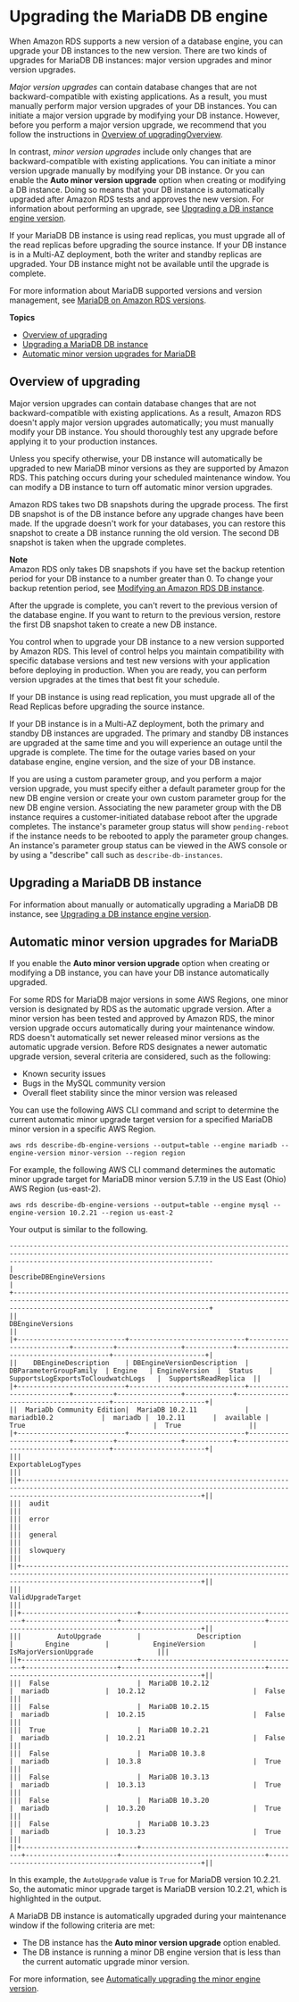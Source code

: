 # Upgrading the MariaDB DB engine<a name="USER_UpgradeDBInstance.MariaDB"></a>

When Amazon RDS supports a new version of a database engine, you can upgrade your DB instances to the new version\. There are two kinds of upgrades for MariaDB DB instances: major version upgrades and minor version upgrades\. 

*Major version upgrades* can contain database changes that are not backward\-compatible with existing applications\. As a result, you must manually perform major version upgrades of your DB instances\. You can initiate a major version upgrade by modifying your DB instance\. However, before you perform a major version upgrade, we recommend that you follow the instructions in [Overview of upgradingOverview](#USER_UpgradeDBInstance.MariaDB.Overview)\. 

In contrast, *minor version upgrades* include only changes that are backward\-compatible with existing applications\. You can initiate a minor version upgrade manually by modifying your DB instance\. Or you can enable the **Auto minor version upgrade** option when creating or modifying a DB instance\. Doing so means that your DB instance is automatically upgraded after Amazon RDS tests and approves the new version\. For information about performing an upgrade, see [Upgrading a DB instance engine version](USER_UpgradeDBInstance.Upgrading.md)\.

If your MariaDB DB instance is using read replicas, you must upgrade all of the read replicas before upgrading the source instance\. If your DB instance is in a Multi\-AZ deployment, both the writer and standby replicas are upgraded\. Your DB instance might not be available until the upgrade is complete\. 

For more information about MariaDB supported versions and version management, see [MariaDB on Amazon RDS versions](CHAP_MariaDB.md#MariaDB.Concepts.VersionMgmt)\. 

**Topics**
+ [Overview of upgrading](#USER_UpgradeDBInstance.MariaDB.Overview)
+ [Upgrading a MariaDB DB instance](#USER_UpgradeDBInstance.MariaDB.Upgrading)
+ [Automatic minor version upgrades for MariaDB](#USER_UpgradeDBInstance.MariaDB.Minor)

## Overview of upgrading<a name="USER_UpgradeDBInstance.MariaDB.Overview"></a>

Major version upgrades can contain database changes that are not backward\-compatible with existing applications\. As a result, Amazon RDS doesn't apply major version upgrades automatically; you must manually modify your DB instance\. You should thoroughly test any upgrade before applying it to your production instances\. 

Unless you specify otherwise, your DB instance will automatically be upgraded to new MariaDB minor versions as they are supported by Amazon RDS\. This patching occurs during your scheduled maintenance window\. You can modify a DB instance to turn off automatic minor version upgrades\. 

Amazon RDS takes two DB snapshots during the upgrade process\. The first DB snapshot is of the DB instance before any upgrade changes have been made\. If the upgrade doesn't work for your databases, you can restore this snapshot to create a DB instance running the old version\. The second DB snapshot is taken when the upgrade completes\. 

**Note**  
Amazon RDS only takes DB snapshots if you have set the backup retention period for your DB instance to a number greater than 0\. To change your backup retention period, see [Modifying an Amazon RDS DB instance](Overview.DBInstance.Modifying.md)\. 

After the upgrade is complete, you can't revert to the previous version of the database engine\. If you want to return to the previous version, restore the first DB snapshot taken to create a new DB instance\. 

You control when to upgrade your DB instance to a new version supported by Amazon RDS\. This level of control helps you maintain compatibility with specific database versions and test new versions with your application before deploying in production\. When you are ready, you can perform version upgrades at the times that best fit your schedule\. 

If your DB instance is using read replication, you must upgrade all of the Read Replicas before upgrading the source instance\. 

If your DB instance is in a Multi\-AZ deployment, both the primary and standby DB instances are upgraded\. The primary and standby DB instances are upgraded at the same time and you will experience an outage until the upgrade is complete\. The time for the outage varies based on your database engine, engine version, and the size of your DB instance\. 

If you are using a custom parameter group, and you perform a major version upgrade, you must specify either a default parameter group for the new DB engine version or create your own custom parameter group for the new DB engine version\. Associating the new parameter group with the DB instance requires a customer\-initiated database reboot after the upgrade completes\. The instance's parameter group status will show `pending-reboot` if the instance needs to be rebooted to apply the parameter group changes\. An instance's parameter group status can be viewed in the AWS console or by using a "describe" call such as `describe-db-instances`\.

## Upgrading a MariaDB DB instance<a name="USER_UpgradeDBInstance.MariaDB.Upgrading"></a>

For information about manually or automatically upgrading a MariaDB DB instance, see [Upgrading a DB instance engine version](USER_UpgradeDBInstance.Upgrading.md)\.

## Automatic minor version upgrades for MariaDB<a name="USER_UpgradeDBInstance.MariaDB.Minor"></a>

If you enable the **Auto minor version upgrade** option when creating or modifying a DB instance, you can have your DB instance automatically upgraded\.

For some RDS for MariaDB major versions in some AWS Regions, one minor version is designated by RDS as the automatic upgrade version\. After a minor version has been tested and approved by Amazon RDS, the minor version upgrade occurs automatically during your maintenance window\. RDS doesn't automatically set newer released minor versions as the automatic upgrade version\. Before RDS designates a newer automatic upgrade version, several criteria are considered, such as the following:
+ Known security issues
+ Bugs in the MySQL community version
+ Overall fleet stability since the minor version was released

You can use the following AWS CLI command and script to determine the current automatic minor upgrade target version for a specified MariaDB minor version in a specific AWS Region\. 

```
aws rds describe-db-engine-versions --output=table --engine mariadb --engine-version minor-version --region region
```

For example, the following AWS CLI command determines the automatic minor upgrade target for MariaDB minor version 5\.7\.19 in the US East \(Ohio\) AWS Region \(us\-east\-2\)\.

```
aws rds describe-db-engine-versions --output=table --engine mysql --engine-version 10.2.21 --region us-east-2
```

Your output is similar to the following\.

```
-----------------------------------------------------------------------------------------------------------------------------------------------------------------------------------------------
|                                                                                  DescribeDBEngineVersions                                                                                   |
+---------------------------------------------------------------------------------------------------------------------------------------------------------------------------------------------+
||                                                                                     DBEngineVersions                                                                                      ||
|+---------------------------+-----------------------------+-------------------------+----------+----------------+------------+--------------------------------------+-----------------------+|
||    DBEngineDescription    | DBEngineVersionDescription  | DBParameterGroupFamily  | Engine   | EngineVersion  |  Status    | SupportsLogExportsToCloudwatchLogs   |  SupportsReadReplica  ||
|+---------------------------+-----------------------------+-------------------------+----------+----------------+------------+--------------------------------------+-----------------------+|
||  MariaDb Community Edition|  MariaDB 10.2.11            |  mariadb10.2            |  mariadb |  10.2.11       |  available |  True                                |  True                 ||
|+---------------------------+-----------------------------+-------------------------+----------+----------------+------------+--------------------------------------+-----------------------+|
|||                                                                                   ExportableLogTypes                                                                                    |||
||+-----------------------------------------------------------------------------------------------------------------------------------------------------------------------------------------+||
|||  audit                                                                                                                                                                                  |||
|||  error                                                                                                                                                                                  |||
|||  general                                                                                                                                                                                |||
|||  slowquery                                                                                                                                                                              |||
||+-----------------------------------------------------------------------------------------------------------------------------------------------------------------------------------------+||
|||                                                                                   ValidUpgradeTarget                                                                                    |||
||+-----------------------------+----------------------------------------+-----------------------+------------------------------------+-----------------------------------------------------+||
|||         AutoUpgrade         |              Description               |        Engine         |           EngineVersion            |                IsMajorVersionUpgrade                |||
||+-----------------------------+----------------------------------------+-----------------------+------------------------------------+-----------------------------------------------------+||
|||  False                      |  MariaDB 10.2.12                       |  mariadb              |  10.2.12                           |  False                                              |||
|||  False                      |  MariaDB 10.2.15                       |  mariadb              |  10.2.15                           |  False                                              |||
|||  True                       |  MariaDB 10.2.21                       |  mariadb              |  10.2.21                           |  False                                              |||
|||  False                      |  MariaDB 10.3.8                        |  mariadb              |  10.3.8                            |  True                                               |||
|||  False                      |  MariaDB 10.3.13                       |  mariadb              |  10.3.13                           |  True                                               |||
|||  False                      |  MariaDB 10.3.20                       |  mariadb              |  10.3.20                           |  True                                               |||
|||  False                      |  MariaDB 10.3.23                       |  mariadb              |  10.3.23                           |  True                                               |||
||+-----------------------------+----------------------------------------+-----------------------+------------------------------------+-----------------------------------------------------+||
```

In this example, the `AutoUpgrade` value is `True` for MariaDB version 10\.2\.21\. So, the automatic minor upgrade target is MariaDB version 10\.2\.21, which is highlighted in the output\.

A MariaDB DB instance is automatically upgraded during your maintenance window if the following criteria are met:
+ The DB instance has the **Auto minor version upgrade** option enabled\.
+ The DB instance is running a minor DB engine version that is less than the current automatic upgrade minor version\.

For more information, see [Automatically upgrading the minor engine version](USER_UpgradeDBInstance.Upgrading.md#USER_UpgradeDBInstance.Upgrading.AutoMinorVersionUpgrades)\. 
